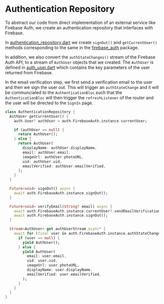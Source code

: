 # Authentication Repository
To abstract our code from direct implementation of an external service like Firebase Auth, we create an authentication repository that interfaces with Firebase.

In [authentication_repository.dart](lib/repositories/authentication/authentication_repository.dart) we create `signOut()` and `getCurrentUser()` methods corresponding to the same in the [firebase_auth](https://pub.dev/packages/firebase_auth) package. 

In addition, we also convert the `authStateChanges()` stream of the Firebase Auth API, to a stream of `AuthUser` objects that we created. The `AuthUser` is defined in [auth_user.dart](/lib/models/auth_user.dart) which contains the key parameters of the user returned from Firebase.

In the email verification step, we first send a verification email to the user and then we sign the user out. This will trigger an `authStateChange` and it will be communciated to the `AuthenticationBloc` such that the `AuthenticationBloc` will then trigger the `refreshListener` of the router and the user will be directed to the `SignIn` page.
```dart
class AuthenticationRepository {
  AuthUser getCurrentUser() {
    auth.User? authUser = auth.FirebaseAuth.instance.currentUser;

    if (authUser == null) {
      return AuthUser();
    } else {
      return AuthUser(
        displayName: authUser.displayName,
        email: authUser.email,
        imageUrl: authUser.photoURL,
        uid: authUser.uid,
        emailVerified: authUser.emailVerified,
      );
    }
  }

  Future<void> signOut() async {
    await auth.FirebaseAuth.instance.signOut();
  }

  Future<void> verifyEmail(String? email) async {
    await auth.FirebaseAuth.instance.currentUser?.sendEmailVerification();
    await auth.FirebaseAuth.instance.signOut();
  }

  Stream<AuthUser> get authUserStream async* {
    await for (final user in auth.FirebaseAuth.instance.authStateChanges()) {
      if (user == null) {
        yield AuthUser();
      } else {
        yield AuthUser(
          email: user.email,
          uid: user.uid,
          imageUrl: user.photoURL,
          displayName: user.displayName,
          emailVerified: user.emailVerified,
        );
      }
    }
  }
}
```


